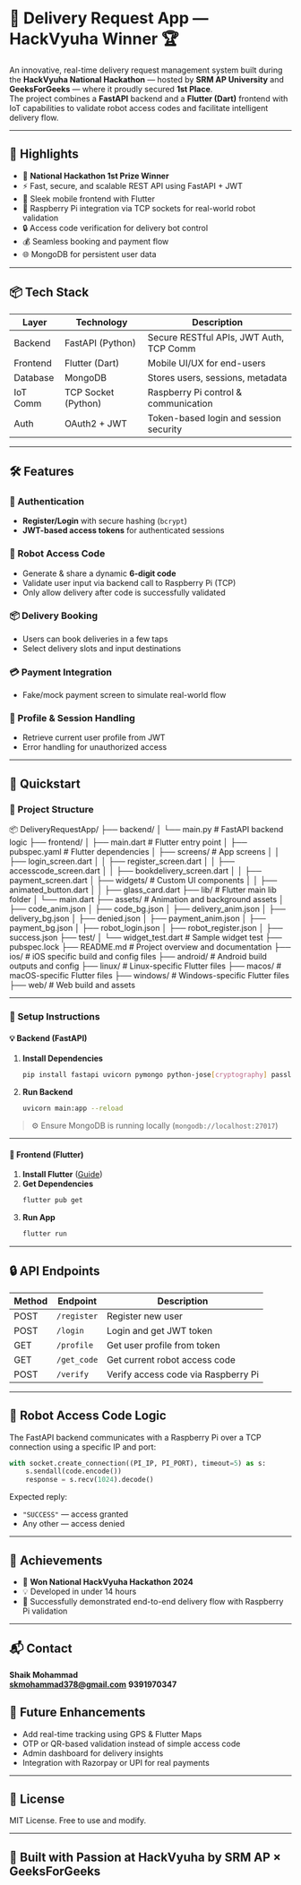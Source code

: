 
# 🚚 Delivery Request App — HackVyuha Winner 🏆

An innovative, real-time delivery request management system built during the **HackVyuha National Hackathon** — hosted by **SRM AP University** and **GeeksForGeeks** — where it proudly secured **1st Place**.  
The project combines a **FastAPI** backend and a **Flutter (Dart)** frontend with IoT capabilities to validate robot access codes and facilitate intelligent delivery flow.

---

## 🌟 Highlights

- 🥇 **National Hackathon 1st Prize Winner**
- ⚡ Fast, secure, and scalable REST API using FastAPI + JWT
- 📱 Sleek mobile frontend with Flutter
- 🤖 Raspberry Pi integration via TCP sockets for real-world robot validation
- 🔒 Access code verification for delivery bot control
- 💰 Seamless booking and payment flow
- 🌐 MongoDB for persistent user data

---

## 📦 Tech Stack

| Layer        | Technology           | Description                             |
|--------------|----------------------|-----------------------------------------|
| Backend      | FastAPI (Python)     | Secure RESTful APIs, JWT Auth, TCP Comm |
| Frontend     | Flutter (Dart)       | Mobile UI/UX for end-users              |
| Database     | MongoDB              | Stores users, sessions, metadata        |
| IoT Comm     | TCP Socket (Python)  | Raspberry Pi control & communication    |
| Auth         | OAuth2 + JWT         | Token-based login and session security  |

---

## 🛠️ Features

### 🔐 Authentication
- **Register/Login** with secure hashing (`bcrypt`)
- **JWT-based access tokens** for authenticated sessions

### 📡 Robot Access Code
- Generate & share a dynamic **6-digit code**
- Validate user input via backend call to Raspberry Pi (TCP)
- Only allow delivery after code is successfully validated

### 📦 Delivery Booking
- Users can book deliveries in a few taps
- Select delivery slots and input destinations

### 💳 Payment Integration
- Fake/mock payment screen to simulate real-world flow

### 🧾 Profile & Session Handling
- Retrieve current user profile from JWT
- Error handling for unauthorized access

---

## 🚀 Quickstart

### 📂 Project Structure

📦 DeliveryRequestApp/
├── backend/
│   └── main.py                         # FastAPI backend logic
├── frontend/
│   ├── main.dart                       # Flutter entry point
│   ├── pubspec.yaml                    # Flutter dependencies
│   ├── screens/                        # App screens
│   │   ├── login_screen.dart
│   │   ├── register_screen.dart
│   │   ├── accesscode_screen.dart
│   │   ├── bookdelivery_screen.dart
│   │   ├── payment_screen.dart
│   ├── widgets/                        # Custom UI components
│   │   ├── animated_button.dart
│   │   ├── glass_card.dart
├── lib/                                # Flutter main lib folder
│   └── main.dart
├── assets/                             # Animation and background assets
│   ├── code_anim.json
│   ├── code_bg.json
│   ├── delivery_anim.json
│   ├── delivery_bg.json
│   ├── denied.json
│   ├── payment_anim.json
│   ├── payment_bg.json
│   ├── robot_login.json
│   ├── robot_register.json
│   ├── success.json
├── test/
│   └── widget_test.dart                # Sample widget test
├── pubspec.lock
├── README.md                           # Project overview and documentation
├── ios/                                # iOS specific build and config files
├── android/                            # Android build outputs and config
├── linux/                              # Linux-specific Flutter files
├── macos/                              # macOS-specific Flutter files
├── windows/                            # Windows-specific Flutter files
├── web/                                # Web build and assets

---

### 🔧 Setup Instructions

#### 💡 Backend (FastAPI)

1. **Install Dependencies**
   ```bash
   pip install fastapi uvicorn pymongo python-jose[cryptography] passlib[bcrypt]
   ```

2. **Run Backend**
   ```bash
   uvicorn main:app --reload
   ```

> ⚙️ Ensure MongoDB is running locally (`mongodb://localhost:27017`)

---

#### 📱 Frontend (Flutter)

1. **Install Flutter** ([Guide](https://docs.flutter.dev/get-started/install))
2. **Get Dependencies**
   ```bash
   flutter pub get
   ```
3. **Run App**
   ```bash
   flutter run
   ```

---

## 🔒 API Endpoints

| Method | Endpoint       | Description                      |
|--------|----------------|----------------------------------|
| POST   | `/register`     | Register new user                |
| POST   | `/login`        | Login and get JWT token          |
| GET    | `/profile`      | Get user profile from token      |
| GET    | `/get_code`     | Get current robot access code    |
| POST   | `/verify`       | Verify access code via Raspberry Pi |

---

## 🤖 Robot Access Code Logic

The FastAPI backend communicates with a Raspberry Pi over a TCP connection using a specific IP and port:

```python
with socket.create_connection((PI_IP, PI_PORT), timeout=5) as s:
    s.sendall(code.encode())
    response = s.recv(1024).decode()
```

Expected reply:
- `"SUCCESS"` — access granted
- Any other — access denied

---



## 🏁 Achievements

- 🥇 **Won National HackVyuha Hackathon 2024**  
- 💡 Developed in under 14 hours  
- 🚀 Successfully demonstrated end-to-end delivery flow with Raspberry Pi validation

---



## 📬 Contact

**Shaik Mohammad**  
**skmohammad378@gmail.com**
**9391970347**

## 🧠 Future Enhancements

- Add real-time tracking using GPS & Flutter Maps
- OTP or QR-based validation instead of simple access code
- Admin dashboard for delivery insights
- Integration with Razorpay or UPI for real payments

---

## 📄 License

MIT License. Free to use and modify.

---

## 💚 Built with Passion at HackVyuha by SRM AP × GeeksForGeeks
